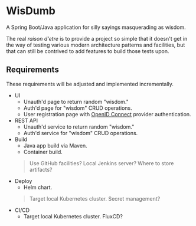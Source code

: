 # WisDumb

A Spring Boot/Java application for silly sayings masquerading as wisdom.

The real _raison d'etre_ is to provide a project so simple that it doesn't get in the way of testing various modern architecture patterns and facilities, but that can still be contrived to add features to build those tests upon.

## Requirements

These requirements will be adjusted and implemented incrementally.

- UI
  - Unauth'd page to return random "wisdom."
  - Auth'd page for "wisdom" CRUD operations.
  - User registration page with [OpenID Connect](https://openid.net/connect/) provider authentication.
- REST API
  - Unauth'd service to return random "wisdom."
  - Auth'd service for "wisdom" CRUD operations.
- Build
  - Java app build via Maven.
  - Container build.
  > Use GitHub facilities? Local Jenkins server? Where to store artifacts?
- Deploy
  - Helm chart.
  > Target local Kubernetes cluster. Secret management?
- CI/CD
  - Target local Kubernetes cluster. FluxCD?
